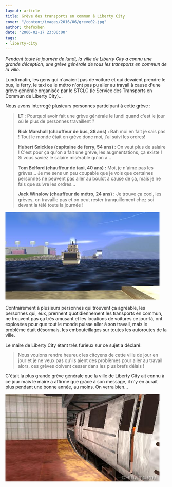 ```yaml
---
layout: article
title: Grève des transports en commun à Liberty City
cover: "/content/images/2016/06/greve02.jpg"
author: thefoxben
date: '2006-02-17 23:00:00'
tags:
- liberty-city
---
```


_Pendant toute la journée de lundi, la ville de Liberty City a connu une grande déception, une grève générale de tous les transports en commun de la ville._

Lundi matin, les gens qui n'avaient pas de voiture et qui devaient prendre le bus, le ferry, le taxi ou le métro n'ont pas pu aller au travail à cause d'une grève générale organisée par le STCLC (le Service des Transports en Commun de Liberty City)...

Nous avons interrogé plusieurs personnes participant à cette grève :

> **LT :** Pourquoi avoir fait une grève générale le lundi quand c'est le jour où le plus de personnes travaillent ?
> 
> **Rick Marshall (chauffeur de bus, 38 ans) :** Bah moi en fait je sais pas ! Tout le monde était en grève donc moi, j'ai suivi les ordres!
> 
> **Hubert Snickles (capitaine de ferry, 54 ans) :** On veut plus de salaire ! C'est pour ça qu'on a fait une grève, les augmentations, ça existe ! Si vous saviez le salaire misérable qu'on a...
> 
> **Tom Belford (chauffeur de taxi, 40 ans) :** Moi, je n'aime pas les grèves... Je me sens un peu coupable que je vois que certaines personnes ne peuvent pas aller au boulot à cause de ça, mais je ne fais que suivre les ordres...
> 
> **Jack Winslow (chauffeur de métro, 24 ans) :** Je trouve ça cool, les grèves, on travaille pas et on peut rester tranquillement chez soi devant la télé toute la journée !

![](/content/images/2005/01/greve01.jpg)

Contrairement à plusieurs personnes qui trouvent ça agréable, les personnes qui, eux, prennent quotidiennement les transports en commun, ne trouvent pas ça très amusant et les locations de voitures ce jour-là, ont explosées pour que tout le monde puisse aller à son travail, mais le problème était désormais, les embouteillages sur toutes les autoroutes de la ville.

Le maire de Liberty City étant très furieux sur ce sujet a déclaré:

> Nous voulons rendre heureux les citoyens de cette ville de jour en jour et je ne veux pas qu'ils aient des problèmes pour aller au travail alors, ces grèves doivent cesser dans les plus brefs délais !

C'était la plus grande grève générale que la ville de Liberty City ait connu à ce jour mais le maire a affirmé que grâce à son message, il n'y en aurait plus pendant une bonne année, au moins. On verra bien...

![](/content/images/2005/01/greve03.jpg)

<!--kg-card-end: markdown-->
